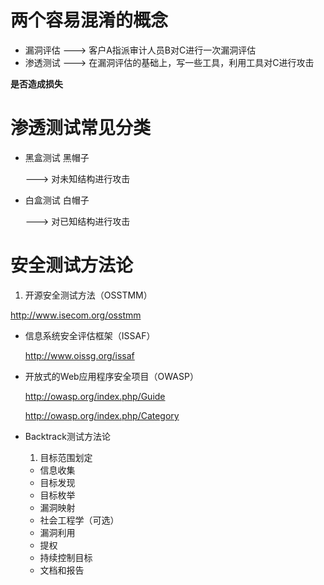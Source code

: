 # 两个容易混淆的概念
* 漏洞评估
  ---> 客户A指派审计人员B对C进行一次漏洞评估
* 渗透测试
  ---> 在漏洞评估的基础上，写一些工具，利用工具对C进行攻击

**是否造成损失**

# 渗透测试常见分类

* 黑盒测试 黑帽子

  ---> 对未知结构进行攻击

* 白盒测试 白帽子

  ---> 对已知结构进行攻击

# 安全测试方法论

1. 开源安全测试方法（OSSTMM）

  http://www.isecom.org/osstmm

* 信息系统安全评估框架（ISSAF）

  http://www.oissg.org/issaf

* 开放式的Web应用程序安全项目（OWASP）

  http://owasp.org/index.php/Guide

  http://owasp.org/index.php/Category

* Backtrack测试方法论
  1. 目标范围划定
  * 信息收集
  * 目标发现
  * 目标枚举
  * 漏洞映射
  * 社会工程学（可选）
  * 漏洞利用
  * 提权
  * 持续控制目标
  * 文档和报告
